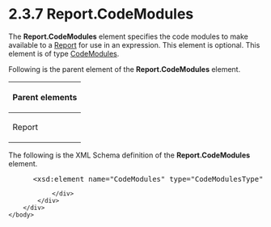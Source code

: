 <html dir="LTR" xmlns:mshelp="http://msdn.microsoft.com/mshelp" xmlns:ddue="http://ddue.schemas.microsoft.com/authoring/2003/5" xmlns:xlink="http://www.w3.org/1999/xlink" xmlns:tool="http://www.microsoft.com/tooltip">
    <head>
        <meta http-equiv="Content-Type" content="text/html; CHARSET=utf-8"></meta>
        <meta name="save" content="history"></meta>
        <title>2.3.7 Report.CodeModules</title>
        <xml>
            <mshelp:toctitle title="2.3.7 Report.CodeModules"></mshelp:toctitle>
            <mshelp:rltitle title="[MS-RDL]: Report.CodeModules"></mshelp:rltitle>
            <mshelp:keyword index="A" term="0de02d89-8488-4fcc-b691-21b2cefff1ba"></mshelp:keyword>
            <mshelp:attr name="DCSext.ContentType" value="open specification"></mshelp:attr>
            <mshelp:attr name="AssetID" value="0de02d89-8488-4fcc-b691-21b2cefff1ba"></mshelp:attr>
            <mshelp:attr name="TopicType" value="kbRef"></mshelp:attr>
            <mshelp:attr name="DCSext.Title" value="[MS-RDL]: Report.CodeModules" />
        </xml>
    </head>
    <body>
        <div id="header">
            <h1 class="heading">2.3.7 Report.CodeModules</h1>
        </div>
        <div id="mainSection">
            <div id="mainBody">
                <div id="allHistory" class="saveHistory"></div>
                <div id="sectionSection0" class="section" name="collapseableSection">
                    

<p>The <b>Report.CodeModules</b> element specifies the code
modules to make available to a <a href="6bbaafec-020b-406c-b4e7-5e4318b616cb.md">Report</a> for use in an
expression. This element is optional. This element is of type <a href="e375acef-ea9b-4a78-9b77-1be5d14bc878.md">CodeModules</a>.</p>

<p>Following is the parent element of the <b>Report.CodeModules</b>
element.</p>

<table>
 <thead>
  <tr>
   <th>
   <p>Parent elements</p>
   </th>
  </tr>
 </thead>
 <tr>
  <td>
  <p>Report</p>
  </td>
 </tr>
</table>

<p>The following is the XML Schema definition of the <b>Report.CodeModules</b>
element.</p>

<dl>
<dd>
<div><pre> &lt;xsd:element name=&quot;CodeModules&quot; type=&quot;CodeModulesType&quot; minOccurs=&quot;0&quot; /&gt;
</pre></div>
</dd></dl>


                </div>
            </div>
        </div>
    </body>
</html>